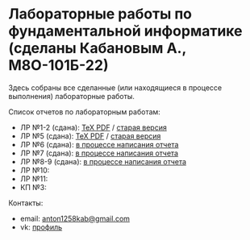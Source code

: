 # Лабораторные работы по фундаментальной информатике (сделаны Кабановым А., М8О-101Б-22)
Здесь собраны все сделанные (или находящиеся в процессе выполнения) лабораторные работы.

Список отчетов по лабораторным работам:
- ЛР №1-2 (сдана): [TeX PDF](https://github.com/anakabanov/FI-labs/blob/main/lab1/lab1.pdf) / [старая версия](https://github.com/anakabanov/FI-labs/blob/main/lab1/lab1_old.pdf)
- ЛР №5 (сдана): [TeX PDF](https://github.com/anakabanov/FI-labs/blob/main/lab5/lab5.pdf) / [старая версия](https://github.com/anakabanov/FI-labs/blob/main/lab5/lab5_old.pdf)
- ЛР №6 (сдана): [в процессе написания отчета](https://github.com/anakabanov/FI-labs/blob/main/lab6/lab6.tex)
- ЛР №7 (сдана): [в процессе написания отчета](https://github.com/anakabanov/FI-labs/blob/main/lab7/lab7.tex)
- ЛР №8-9 (сдана): [в процессе написания отчета](https://github.com/anakabanov/FI-labs/blob/main/lab9/lab9.pdf)
- ЛР №10:
- ЛР №11:
- КП №3:

Контакты:
- email: [anton1258kab@gmail.com](mailto:anton1258kab@gmail.com)
- vk: [профиль](https://vk.com/en2si)
